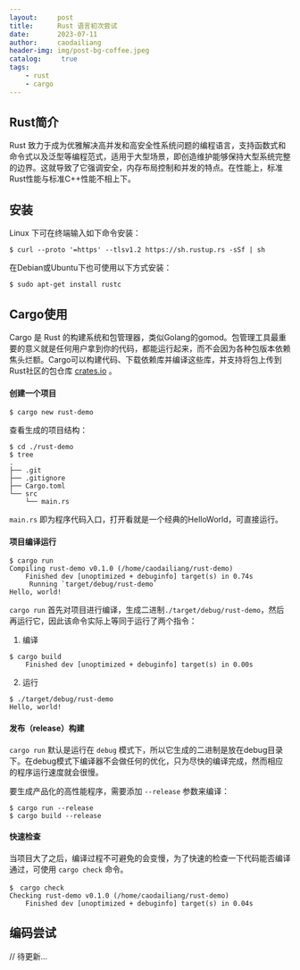 ```yaml
---
layout:     post
title:      Rust 语言初次尝试
date:       2023-07-11
author:     caodailiang
header-img: img/post-bg-coffee.jpeg
catalog: 	 true
tags:
    - rust
    - cargo
---
```

## Rust简介
Rust 致力于成为优雅解决高并发和高安全性系统问题的编程语言，支持函数式和命令式以及泛型等编程范式，适用于大型场景，即创造维护能够保持大型系统完整的边界。这就导致了它强调安全，内存布局控制和并发的特点。在性能上，标准Rust性能与标准C++性能不相上下。

## 安装
Linux 下可在终端输入如下命令安装：

`$ curl --proto '=https' --tlsv1.2 https://sh.rustup.rs -sSf | sh`

在Debian或Ubuntu下也可使用以下方式安装：

`$ sudo apt-get install rustc`

## Cargo使用
Cargo 是 Rust 的构建系统和包管理器，类似Golang的gomod。包管理工具最重要的意义就是任何用户拿到你的代码，都能运行起来，而不会因为各种包版本依赖焦头烂额。Cargo可以构建代码、下载依赖库并编译这些库，并支持将包上传到Rust社区的包仓库 [crates.io](https://crates.io/) 。

#### 创建一个项目

`$ cargo new rust-demo`

查看生成的项目结构：
```
$ cd ./rust-demo
$ tree
.
├── .git
├── .gitignore
├── Cargo.toml
└── src
    └── main.rs
```

`main.rs` 即为程序代码入口，打开看就是一个经典的HelloWorld，可直接运行。

#### 项目编译运行
```
$ cargo run
Compiling rust-demo v0.1.0 (/home/caodailiang/rust-demo)
    Finished dev [unoptimized + debuginfo] target(s) in 0.74s
     Running `target/debug/rust-demo`
Hello, world!
```

`cargo run` 首先对项目进行编译，生成二进制`./target/debug/rust-demo`，然后再运行它，因此该命令实际上等同于运行了两个指令：
1. 编译
```
$ cargo build
    Finished dev [unoptimized + debuginfo] target(s) in 0.00s
```
2. 运行
```
$ ./target/debug/rust-demo
Hello, world!
```

#### 发布（release）构建
`cargo run` 默认是运行在 `debug` 模式下，所以它生成的二进制是放在debug目录下。在debug模式下编译器不会做任何的优化，只为尽快的编译完成，然而相应的程序运行速度就会很慢。

要生成产品化的高性能程序，需要添加 `--release` 参数来编译：
```
$ cargo run --release
$ cargo build --release
```

#### 快速检查
当项目大了之后，编译过程不可避免的会变慢，为了快速的检查一下代码能否编译通过，可使用 `cargo check` 命令。
```
$　cargo check
Checking rust-demo v0.1.0 (/home/caodailiang/rust-demo)
    Finished dev [unoptimized + debuginfo] target(s) in 0.04s
```

## 编码尝试
// 待更新...
